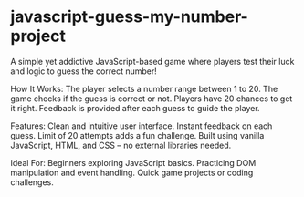 # javascript-guess-my-number-project
A simple yet addictive JavaScript-based game where players test their luck and logic to guess the correct number!

How It Works:
The player selects a number range between 1 to 20.
The game checks if the guess is correct or not.
Players have 20 chances to get it right.
Feedback is provided after each guess to guide the player.

Features:
Clean and intuitive user interface.
Instant feedback on each guess.
Limit of 20 attempts adds a fun challenge.
Built using vanilla JavaScript, HTML, and CSS – no external libraries needed.

Ideal For:
Beginners exploring JavaScript basics.
Practicing DOM manipulation and event handling.
Quick game projects or coding challenges.
